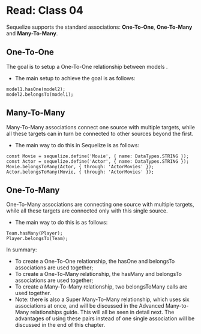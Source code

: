 # Read: Class 04 

Sequelize supports the standard associations: **One-To-One**, **One-To-Many** and **Many-To-Many**.


## One-To-One

The goal is to  setup a One-To-One relationship between models . 

* The main setup to achieve the goal is as follows:

```
model1.hasOne(model2);
model2.belongsTo(model1);
```


## Many-To-Many

Many-To-Many associations connect one source with multiple targets, while all these targets can in turn be connected to other sources beyond the first.

* The main way to do this in Sequelize is as follows:
```
const Movie = sequelize.define('Movie', { name: DataTypes.STRING });
const Actor = sequelize.define('Actor', { name: DataTypes.STRING });
Movie.belongsToMany(Actor, { through: 'ActorMovies' });
Actor.belongsToMany(Movie, { through: 'ActorMovies' });
```


## One-To-Many

One-To-Many associations are connecting one source with multiple targets, while all these targets are connected only with this single source. 

* The main way to do this is as follows:

```
Team.hasMany(Player);
Player.belongsTo(Team);

```
In summary:

* To create a One-To-One relationship, the hasOne and belongsTo associations are used together;
* To create a One-To-Many relationship, the hasMany and belongsTo associations are used together;
* To create a Many-To-Many relationship, two belongsToMany calls are used together.
* Note: there is also a Super Many-To-Many relationship, which uses six associations at once, and will be discussed in the Advanced Many-to-Many relationships guide.
This will all be seen in detail next. The advantages of using these pairs instead of one single association will be discussed in the end of this chapter.